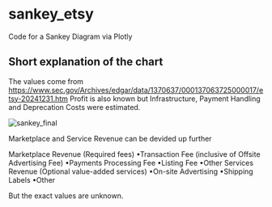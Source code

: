 # sankey_etsy
Code for a Sankey Diagram via Plotly

## Short explanation of the chart

The values come from https://www.sec.gov/Archives/edgar/data/1370637/000137063725000017/etsy-20241231.htm
Profit is also known but Infrastructure, Payment Handling and Deprecation Costs were estimated.


![sankey_final](https://github.com/user-attachments/assets/49a9e1af-d80f-47f5-9959-0cea55102ec1)


Marketplace and Service Revenue can be devided up further

Marketplace Revenue
(Required fees)
•Transaction Fee (inclusive of Offsite Advertising Fee)
•Payments Processing Fee
•Listing Fee
•Other
Services Revenue
(Optional value-added services)
•On-site Advertising
•Shipping Labels
•Other
 
But the exact values are unknown.
